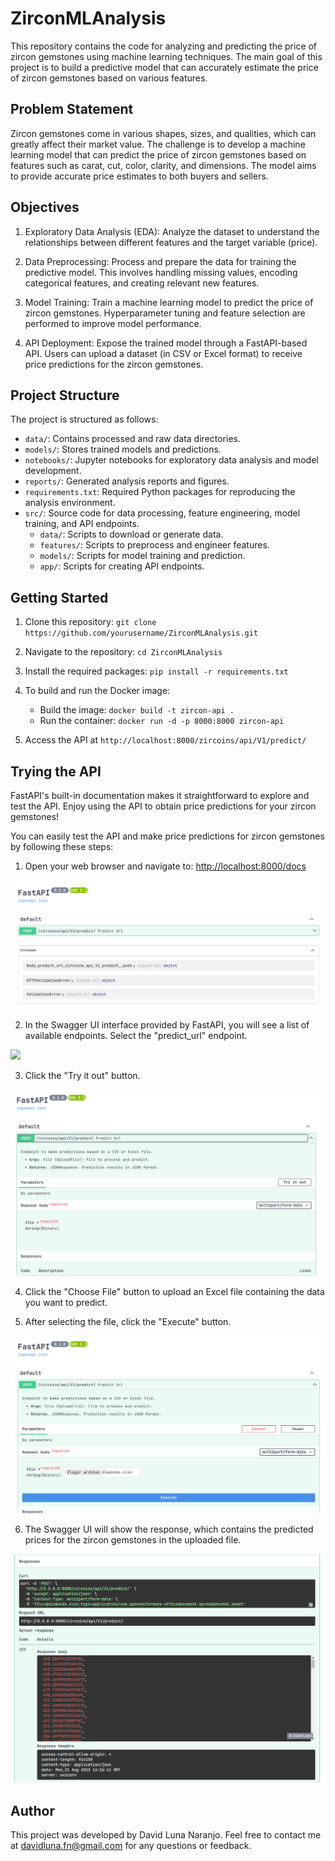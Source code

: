 # ZirconMLAnalysis

This repository contains the code for analyzing and predicting the price of zircon gemstones using machine learning techniques. The main goal of this project is to build a predictive model that can accurately estimate the price of zircon gemstones based on various features.

## Problem Statement

Zircon gemstones come in various shapes, sizes, and qualities, which can greatly affect their market value. The challenge is to develop a machine learning model that can predict the price of zircon gemstones based on features such as carat, cut, color, clarity, and dimensions. The model aims to provide accurate price estimates to both buyers and sellers.

## Objectives

1. Exploratory Data Analysis (EDA): Analyze the dataset to understand the relationships between different features and the target variable (price).

2. Data Preprocessing: Process and prepare the data for training the predictive model. This involves handling missing values, encoding categorical features, and creating relevant new features.

3. Model Training: Train a machine learning model to predict the price of zircon gemstones. Hyperparameter tuning and feature selection are performed to improve model performance.

4. API Deployment: Expose the trained model through a FastAPI-based API. Users can upload a dataset (in CSV or Excel format) to receive price predictions for the zircon gemstones.

## Project Structure

The project is structured as follows:

- `data/`: Contains processed and raw data directories.
- `models/`: Stores trained models and predictions.
- `notebooks/`: Jupyter notebooks for exploratory data analysis and model development.
- `reports/`: Generated analysis reports and figures.
- `requirements.txt`: Required Python packages for reproducing the analysis environment.
- `src/`: Source code for data processing, feature engineering, model training, and API endpoints.
  - `data/`: Scripts to download or generate data.
  - `features/`: Scripts to preprocess and engineer features.
  - `models/`: Scripts for model training and prediction.
  - `app/`: Scripts for creating API endpoints.

## Getting Started

1. Clone this repository: `git clone https://github.com/yourusername/ZirconMLAnalysis.git`
2. Navigate to the repository: `cd ZirconMLAnalysis`
3. Install the required packages: `pip install -r requirements.txt`
4. To build and run the Docker image:
   - Build the image: `docker build -t zircon-api .`
   - Run the container: `docker run -d -p 8000:8000 zircon-api`

5. Access the API at `http://localhost:8000/zircoins/api/V1/predict/`


## Trying the API

FastAPI's built-in documentation makes it straightforward to explore and test the API. Enjoy using the API to obtain price predictions for your zircon gemstones!

You can easily test the API and make price predictions for zircon gemstones by following these steps:

1. Open your web browser and navigate to: [http://localhost:8000/docs](http://localhost:8000/docs)

![](/reports/figures_test_api/f1.png)

2. In the Swagger UI interface provided by FastAPI, you will see a list of available endpoints. Select the "predict_url" endpoint.

![](/reports/figures_test_api/f2.png)


3. Click the "Try it out" button.

![](/reports/figures_test_api/f3.png)


4. Click the "Choose File" button to upload an Excel file containing the data you want to predict.


5. After selecting the file, click the "Execute" button.

![](/reports/figures_test_api/f4.png)

6. The Swagger UI will show the response, which contains the predicted prices for the zircon gemstones in the uploaded file.


![](/reports/figures_test_api/f6.png)


## Author

This project was developed by David Luna Naranjo. Feel free to contact me at davidluna.fn@gmail.com for any questions or feedback.



